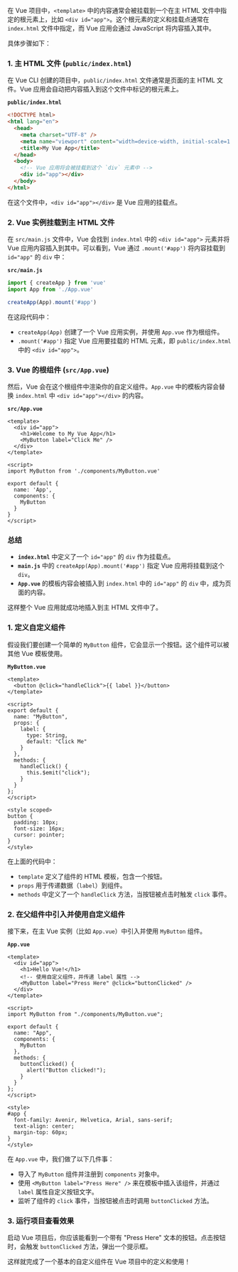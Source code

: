 在 Vue 项目中，`<template>` 中的内容通常会被挂载到一个在主 HTML 文件中指定的根元素上，比如 `<div id="app">`。这个根元素的定义和挂载点通常在 `index.html` 文件中指定，而 Vue 应用会通过 JavaScript 将内容插入其中。

具体步骤如下：

### 1. 主 HTML 文件 (`public/index.html`)

在 Vue CLI 创建的项目中，`public/index.html` 文件通常是页面的主 HTML 文件。Vue 应用会自动把内容插入到这个文件中标记的根元素上。

**`public/index.html`**

```html
<!DOCTYPE html>
<html lang="en">
  <head>
    <meta charset="UTF-8" />
    <meta name="viewport" content="width=device-width, initial-scale=1.0" />
    <title>My Vue App</title>
  </head>
  <body>
    <!-- Vue 应用将会被挂载到这个 `div` 元素中 -->
    <div id="app"></div>
  </body>
</html>
```

在这个文件中，`<div id="app"></div>` 是 Vue 应用的挂载点。

### 2. Vue 实例挂载到主 HTML 文件

在 `src/main.js` 文件中，Vue 会找到 `index.html` 中的 `<div id="app">` 元素并将 Vue 应用内容插入到其中。可以看到，Vue 通过 `.mount('#app')` 将内容挂载到 `id="app"` 的 `div` 中：

**`src/main.js`**

```javascript
import { createApp } from 'vue'
import App from './App.vue'

createApp(App).mount('#app')
```

在这段代码中：
- `createApp(App)` 创建了一个 Vue 应用实例，并使用 `App.vue` 作为根组件。
- `.mount('#app')` 指定 Vue 应用要挂载的 HTML 元素，即 `public/index.html` 中的 `<div id="app">`。

### 3. Vue 的根组件 (`src/App.vue`)

然后，Vue 会在这个根组件中渲染你的自定义组件。`App.vue` 中的模板内容会替换 `index.html` 中 `<div id="app"></div>` 的内容。

**`src/App.vue`**

```vue
<template>
  <div id="app">
    <h1>Welcome to My Vue App</h1>
    <MyButton label="Click Me" />
  </div>
</template>

<script>
import MyButton from './components/MyButton.vue'

export default {
  name: 'App',
  components: {
    MyButton
  }
}
</script>
```

### 总结

- **`index.html`** 中定义了一个 `id="app"` 的 `div` 作为挂载点。
- **`main.js`** 中的 `createApp(App).mount('#app')` 指定 Vue 应用将挂载到这个 `div`。
- **`App.vue`** 的模板内容会被插入到 `index.html` 中的 `id="app"` 的 `div` 中，成为页面的内容。

这样整个 Vue 应用就成功地插入到主 HTML 文件中了。




### 1. 定义自定义组件

假设我们要创建一个简单的 `MyButton` 组件，它会显示一个按钮。这个组件可以被其他 Vue 模板使用。

**`MyButton.vue`**

```vue
<template>
  <button @click="handleClick">{{ label }}</button>
</template>

<script>
export default {
  name: "MyButton",
  props: {
    label: {
      type: String,
      default: "Click Me"
    }
  },
  methods: {
    handleClick() {
      this.$emit("click");
    }
  }
};
</script>

<style scoped>
button {
  padding: 10px;
  font-size: 16px;
  cursor: pointer;
}
</style>
```

在上面的代码中：
- `template` 定义了组件的 HTML 模板，包含一个按钮。
- `props` 用于传递数据（`label`）到组件。
- `methods` 中定义了一个 `handleClick` 方法，当按钮被点击时触发 `click` 事件。

### 2. 在父组件中引入并使用自定义组件

接下来，在主 Vue 实例（比如 `App.vue`）中引入并使用 `MyButton` 组件。

**`App.vue`**

```vue
<template>
  <div id="app">
    <h1>Hello Vue!</h1>
    <!-- 使用自定义组件，并传递 label 属性 -->
    <MyButton label="Press Here" @click="buttonClicked" />
  </div>
</template>

<script>
import MyButton from "./components/MyButton.vue";

export default {
  name: "App",
  components: {
    MyButton
  },
  methods: {
    buttonClicked() {
      alert("Button clicked!");
    }
  }
};
</script>

<style>
#app {
  font-family: Avenir, Helvetica, Arial, sans-serif;
  text-align: center;
  margin-top: 60px;
}
</style>
```

在 `App.vue` 中，我们做了以下几件事：
- 导入了 `MyButton` 组件并注册到 `components` 对象中。
- 使用 `<MyButton label="Press Here" />` 来在模板中插入该组件，并通过 `label` 属性自定义按钮文字。
- 监听了组件的 `click` 事件，当按钮被点击时调用 `buttonClicked` 方法。

### 3. 运行项目查看效果

启动 Vue 项目后，你应该能看到一个带有 "Press Here" 文本的按钮。点击按钮时，会触发 `buttonClicked` 方法，弹出一个提示框。

这样就完成了一个基本的自定义组件在 Vue 项目中的定义和使用！











